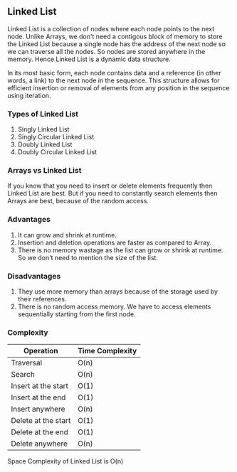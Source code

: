## Linked List

Linked List is a collection of nodes where each node points to the next node. Unlike Arrays, we don't need a contigous block of memory to store the Linked List because a single node has the address of the next node so we can traverse all the nodes. So nodes are stored anywhere in the memory. Hence Linked List is a dynamic data structure. 

In its most basic form, each node contains data and a reference (in other words, a link) to the next node in the sequence. This structure allows for efficient insertion or removal of elements from any position in the sequence using iteration. 

### Types of Linked List

1. Singly Linked List
2. Singly Circular Linked List
3. Doubly Linked List
4. Doubly Circular Linked List

### Arrays vs Linked List

If you know that you need to insert or delete elements frequently then Linked List are best. But if you need to constantly search elements then Arrays are best, because of the random access. 

### Advantages 

1. It can grow and shrink at runtime. 
2. Insertion and deletion operations are faster as compared to Array. 
3. There is no memory wastage as the list can grow or shrink at runtime. So we don't need to mention the size of the list. 

### Disadvantages 

1. They use more memory than arrays because of the storage used by their references. 
2. There is no random access memory. We have to access elements sequentially starting from the first node. 

### Complexity

Operation | Time Complexity 
--- | --- 
Traversal | O(n) 
Search | O(n) 
Insert at the start | O(1) 
Insert at the end | O(1) 
Insert anywhere | O(n) 
Delete at the start | O(1) 
Delete at the end | O(1) 
Delete anywhere | O(n) 

Space Complexity of Linked List is O(n)
